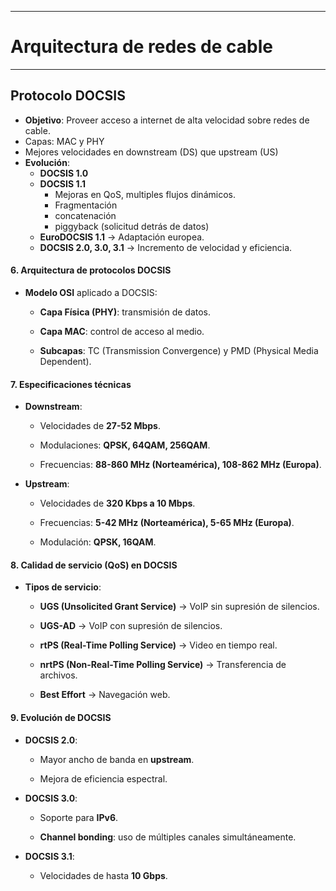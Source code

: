 
---
# Arquitectura de redes de cable
---
## Protocolo DOCSIS
- **Objetivo**: Proveer acceso a internet de alta velocidad sobre redes de cable.
- Capas: MAC y PHY
- Mejores velocidades en downstream (DS) que upstream (US)
- **Evolución**:
    - **DOCSIS 1.0**
    - **DOCSIS 1.1**
	    - Mejoras en QoS, multiples flujos dinámicos.
	    - Fragmentación
	    - concatenación
	    - piggyback (solicitud detrás de datos)
    - **EuroDOCSIS 1.1** → Adaptación europea.
    - **DOCSIS 2.0, 3.0, 3.1** → Incremento de velocidad y eficiencia.

#### **6. Arquitectura de protocolos DOCSIS**

- **Modelo OSI** aplicado a DOCSIS:
    
    - **Capa Física (PHY)**: transmisión de datos.
        
    - **Capa MAC**: control de acceso al medio.
        
    - **Subcapas**: TC (Transmission Convergence) y PMD (Physical Media Dependent).
        

#### **7. Especificaciones técnicas**

- **Downstream**:
    
    - Velocidades de **27-52 Mbps**.
        
    - Modulaciones: **QPSK, 64QAM, 256QAM**.
        
    - Frecuencias: **88-860 MHz (Norteamérica), 108-862 MHz (Europa)**.
        
- **Upstream**:
    
    - Velocidades de **320 Kbps a 10 Mbps**.
        
    - Frecuencias: **5-42 MHz (Norteamérica), 5-65 MHz (Europa)**.
        
    - Modulación: **QPSK, 16QAM**.
        

#### **8. Calidad de servicio (QoS) en DOCSIS**

- **Tipos de servicio**:
    
    - **UGS (Unsolicited Grant Service)** → VoIP sin supresión de silencios.
        
    - **UGS-AD** → VoIP con supresión de silencios.
        
    - **rtPS (Real-Time Polling Service)** → Video en tiempo real.
        
    - **nrtPS (Non-Real-Time Polling Service)** → Transferencia de archivos.
        
    - **Best Effort** → Navegación web.
        

#### **9. Evolución de DOCSIS**

- **DOCSIS 2.0**:
    
    - Mayor ancho de banda en **upstream**.
        
    - Mejora de eficiencia espectral.
        
- **DOCSIS 3.0**:
    
    - Soporte para **IPv6**.
        
    - **Channel bonding**: uso de múltiples canales simultáneamente.
        
- **DOCSIS 3.1**:
    
    - Velocidades de hasta **10 Gbps**.